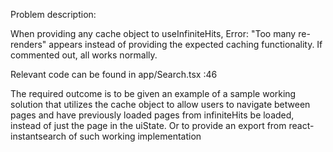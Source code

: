 Problem description:

When providing any cache object to useInfiniteHits, Error: "Too many re-renders" appears instead of providing the expected caching functionality. If commented out, all works normally.

Relevant code can be found in app/Search.tsx :46

The required outcome is to be given an example of a sample working solution that utilizes the cache object to allow users to navigate between pages and have previously loaded pages from infiniteHits be loaded, instead of just the page in the uiState. Or to provide an export from react-instantsearch of such working implementation